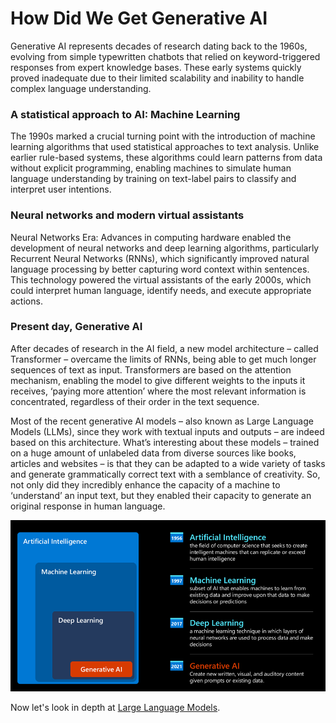 # How Did We Get Generative AI

Generative AI represents decades of research dating back to the 1960s, evolving from simple typewritten chatbots that relied on keyword-triggered responses from expert knowledge bases. These early systems quickly proved inadequate due to their limited scalability and inability to handle complex language understanding.

### A statistical approach to AI: Machine Learning
The 1990s marked a crucial turning point with the introduction of machine learning algorithms that used statistical approaches to text analysis. Unlike earlier rule-based systems, these algorithms could learn patterns from data without explicit programming, enabling machines to simulate human language understanding by training on text-label pairs to classify and interpret user intentions.

### Neural networks and modern virtual assistants
Neural Networks Era: Advances in computing hardware enabled the development of neural networks and deep learning algorithms, particularly Recurrent Neural Networks (RNNs), which significantly improved natural language processing by better capturing word context within sentences. This technology powered the virtual assistants of the early 2000s, which could interpret human language, identify needs, and execute appropriate actions.

### Present day, Generative AI
After decades of research in the AI field, a new model architecture – called Transformer – overcame the limits of RNNs, being able to get much longer sequences of text as input. Transformers are based on the attention mechanism, enabling the model to give different weights to the inputs it receives, ‘paying more attention’ where the most relevant information is concentrated, regardless of their order in the text sequence.

Most of the recent generative AI models – also known as Large Language Models (LLMs), since they work with textual inputs and outputs – are indeed based on this architecture. What’s interesting about these models – trained on a huge amount of unlabeled data from diverse sources like books, articles and websites – is that they can be adapted to a wide variety of tasks and generate grammatically correct text with a semblance of creativity. So, not only did they incredibly enhance the capacity of a machine to ‘understand’ an input text, but they enabled their capacity to generate an original response in human language.

![Generative AI History](../media/AI-diagram.png)

Now let's look in depth at [Large Language Models](../lesson2/use-llm.md).